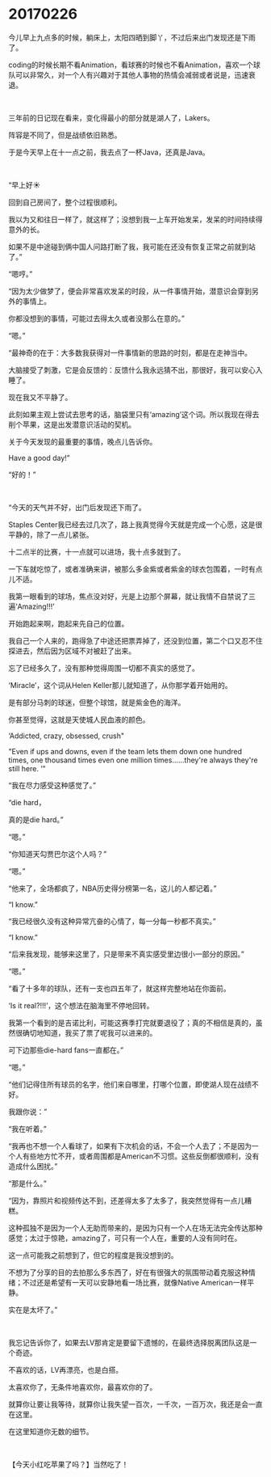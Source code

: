 # 20170226

今儿早上九点多的时候，躺床上，太阳四晒到脚丫，不过后来出门发现还是下雨了。

coding的时候长期不看Animation，看球赛的时候也不看Animation，喜欢一个球队可以非常久，对一个人有兴趣对于其他人事物的热情会减弱或者说是，迅速衰退。

<br/>

三年前的日记现在看来，变化得最小的部分就是湖人了，Lakers。

阵容是不同了，但是战绩依旧熟悉。

于是今天早上在十一点之前，我去点了一杯Java，还真是Java。

<br/>

“早上好☀️

回到自己房间了，整个过程很顺利。

我以为又和往日一样了，就这样了；没想到我一上车开始发呆，发呆的时间持续得意外的长。

如果不是中途碰到俩中国人问路打断了我，我可能在还没有恢复正常之前就到站了。”

“嗯哼。”

“因为太少做梦了，便会非常喜欢发呆的时段，从一件事情开始，潜意识会穿到另外的事情上。

你都没想到的事情，可能过去得太久或者没那么在意的。”

“嗯。”

“最神奇的在于：大多数我获得对一件事情新的思路的时刻，都是在走神当中。

大脑接受了刺激，它是会反馈的：反馈什么我永远猜不出，那很好，我可以安心入睡了。

现在我又不平静了。

此刻如果主观上尝试去思考的话，脑袋里只有‘amazing’这个词。所以我现在得去削个苹果，这是出发潜意识活动的契机。

关于今天发现的最重要的事情，晚点儿告诉你。

Have a good day!”

“好的！”

<br/>

“今天的天气并不好，出门后发现还下雨了。

Staples Center我已经去过几次了，路上我真觉得今天就是完成一个心愿，这是很平静的，除了一点儿紧张。

十二点半的比赛，十一点就可以进场，我十点多就到了。

一下车就吃惊了，或者准确来讲，被那么多金紫或者紫金的球衣包围着，一时有点儿不适。

我第一眼看到的球场，焦点没对好，光是上边那个屏幕，就让我情不自禁说了三遍‘Amazing!!!’

开始跑起来啊，跑起来先自己的位置。

我自己一个人来的，跑得急了中途还把票弄掉了，还没到位置，第二个口又忍不住探进去，然后因为区域不对被赶了出来。

忘了已经多久了，没有那种觉得周围一切都不真实的感觉了。

‘Miracle’，这个词从Helen Keller那儿就知道了，从你那学着开始用的。

是有部分马刺的球迷，但整个球馆，就是紫金色的海洋。

你甚至觉得，这就是天使城人民血液的颜色。

‘Addicted, crazy, obsessed, crush"

"Even if ups and downs, even if the team lets them down one hundred times, one thousand times even one million times......they're always they're still here. ’”

“我在尽力感受这种感觉了。”

“die hard，

真的是die hard。”

“嗯。”

“你知道天勾贾巴尔这个人吗？”

“嗯。”

“他来了，全场都疯了，NBA历史得分榜第一名，这儿的人都记着。”

“I know.”

“我已经很久没有这种异常亢奋的心情了，每一分每一秒都不真实。”

“I know.”

“后来我发现，能够来这里了，只是带来不真实感受里边很小一部分的原因。”

“嗯。”

“看了十多年的球队，还有一支也四五年了，就这样完整地站在你面前。

‘Is it real?!!!’，这个想法在脑海里不停地回转。

我第一个看到的是吉诺比利，可能这赛季打完就要退役了；真的不相信是真的，虽然很确切地知道，我买了票了呢我可以进来的。

可下边那些die-hard fans一直都在。”

“嗯。”

“他们记得住所有球员的名字，他们来自哪里，打哪个位置，即使湖人现在战绩不好。

我跟你说：”

“我在听着。”

“我再也不想一个人看球了，如果有下次机会的话，不会一个人去了；不是因为一个人有些地方忙不开，或者周围都是American不习惯。这些反倒都很顺利，没有造成什么困扰。”

“那是什么。”

“因为，靠照片和视频传达不到，还差得太多了太多了，我突然觉得有一点儿糟糕。

这种孤独不是因为一个人无助而带来的，是因为只有一个人在场无法完全传达那种感觉；太过于惊艳，amazing了，可只有一个人在，重要的人没有同时在。

这一点可能我之前想到了，但它的程度是我没想到的。

不想为了分享的目的去拍那么多东西了，好在有很强大的氛围带动着克服这种情绪；不过还是希望有一天可以安静地看一场比赛，就像Native American一样平静。

实在是太坏了。”

<br/>

我忘记告诉你了，如果去LV那肯定是要留下遗憾的，在最终选择脱离团队这是一个奇迹。

不喜欢的话，LV再漂亮，也是白搭。

太喜欢你了，无条件地喜欢你，最喜欢你的了。

就算你让要让我等待，就算你让我失望一百次，一千次，一百万次，我还是会一直在这里。

在这里知道你无数的细节。

<br/>

【今天小红吃苹果了吗？】当然吃了！